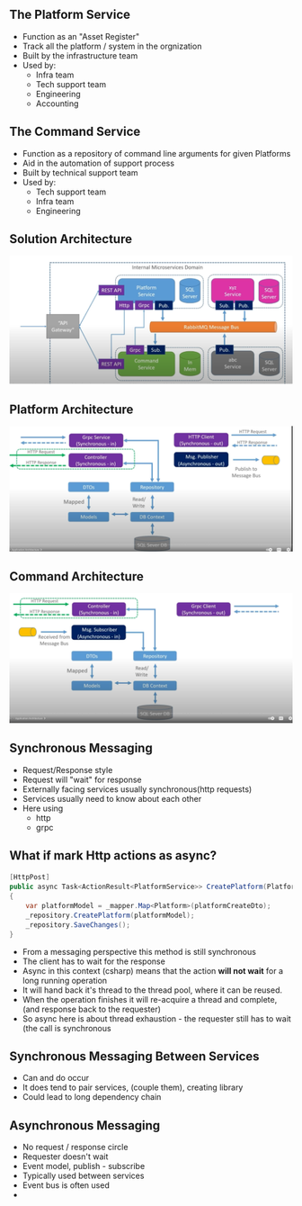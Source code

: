 ## The Platform Service  

* Function as an "Asset Register"
* Track all the platform / system in the orgnization  
* Built by the infrastructure team 
* Used by:
  * Infra team 
  * Tech support team 
  * Engineering 
  * Accounting  

## The Command Service  

* Function as a repository of command line arguments for given Platforms  
* Aid in the automation of support process  
* Built by technical support team  
* Used by:
  * Tech support team
  * Infra team
  * Engineering  

## Solution Architecture  
![Solution](1.png)

## Platform Architecture  
![Solution2](2.png)

## Command Architecture  
![Solution3](3.png)

## Synchronous Messaging  
* Request/Response style
* Request will "wait" for response  
* Externally facing services usually synchronous(http requests)    
* Services usually need to know about each other  
* Here using 
  * http
  * grpc  

## What if mark Http actions as async?
```csharp
[HttpPost]
public async Task<ActionResult<PlatformService>> CreatePlatform(PlatformCreateDto platformCreateDto) 
{
    var platformModel = _mapper.Map<Platform>(platformCreateDto);
    _repository.CreatePlatform(platformModel);
    _repository.SaveChanges();
}
```
* From a messaging perspective this method is still synchronous  
* The client has to wait for the response 
* Async in this context (csharp) means that the action **will not wait** for a long running operation  
* It will hand back it's thread to the thread pool, where it can be reused.  
* When the operation finishes it will re-acquire a thread and complete, (and response back to the requester)
* So async here is about thread exhaustion - the requester still has to wait (the call is synchronous  

## Synchronous Messaging Between Services  
* Can and do occur  
* It does tend to pair services, (couple them), creating library  
* Could lead to long dependency chain  

## Asynchronous Messaging 
* No request / response circle  
* Requester doesn't wait  
* Event model, publish - subscribe  
* Typically used between services  
* Event bus is often used  
* 
